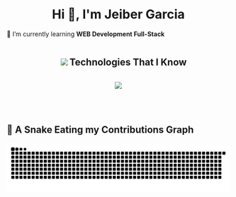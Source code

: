 <h1 align="center">Hi 👋, I'm Jeiber Garcia</h1>


🌱 I’m currently learning **WEB Development Full-Stack**

<div id="user-content-toc">
  <ul align="center">
    <summary><img src = "https://media2.giphy.com/media/QssGEmpkyEOhBCb7e1/giphy.gif?cid=ecf05e47a0n3gi1bfqntqmob8g9aid1oyj2wr3ds3mg700bl&rid=giphy.gif"width = 32px > <h2 style="display: inline-block">Technologies That I Know </h2></summary>
  </ul>
</div>
<p align="center">
  <a href="https://skillicons.dev">
    <img src="https://skillicons.dev/icons?i=git,css,discord,pug,figma,github,html,js,linux,md,nodejs,py,react,tailwind,ts,vscode,npm,sublime,bootstrap" />
  </a>
</p>

</br></br>
	
## 🐍 A Snake Eating my Contributions Graph
	
<p align = "center">
	<img src = "https://github.com/7oSkaaa/7oSkaaa/blob/output/github-contribution-grid-snake.svg?" alt = "Snake Game"/>
</p>
